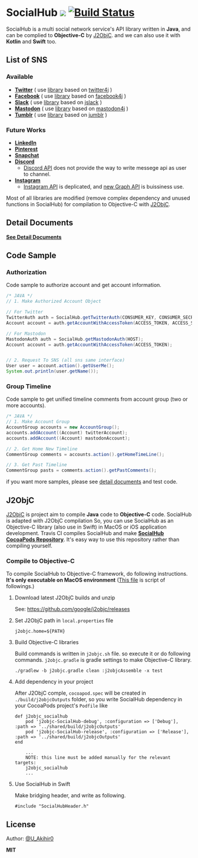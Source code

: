 # SocialHub [![](https://jitpack.io/v/uakihir0/socialhub.svg)](https://jitpack.io/#uakihir0/socialhub) [![Build Status](https://travis-ci.com/uakihir0/SocialHub.svg?branch=master)](https://travis-ci.com/uakihir0/SocialHub)

SocialHub is a multi social network service's API library written in **Java**, and can be complied to **Objective-C** by [J2ObjC]. and we can also use it with **Kotlin** and **Swift** too. 

## List of SNS

### Available 

* [**Twitter**](https://twitter.com/) ( use [library](https://github.com/uakihir0/twitter4j) based on [twitter4j](https://github.com/yusuke/twitter4j) )
* [**Facebook**](https://www.facebook.com/) ( use [library](https://github.com/uakihir0/facebook4j) based on [facebook4j](https://github.com/roundrop/facebook4j) )
* [**Slack**](https://slack.com/) ( use [library](https://github.com/uakihir0/jslack) based on [jslack](https://github.com/seratch/jslack) )
* [**Mastodon**](https://github.com/tootsuite/mastodon) ( use [library](https://github.com/uakihir0/mastodon4j) based on [mastodon4j](https://github.com/hecateball/mastodon4j) )
* [**Tumblr**](https://www.tumblr.com/) ( use [library](https://github.com/uakihir0/jumblr) based on [jumblr](https://github.com/tumblr/jumblr) )

### Future Works

* [**LinkedIn**](https://www.linkedin.com/)
* [**Pinterest**](https://www.pinterest.com/)
* [**Snapchat**](https://www.snapchat.com/)
* [**Discord**](https://discordapp.com/)
  * [Discord API](https://discordapp.com) does not provide the way to write messege api as user to channel.
* [**Instagram**](https://www.instagram.com/)
  * [Instagram API](https://www.instagram.com/developer/) is deplicated, and [new Graph API](https://developers.facebook.com/products/instagram/) is buissiness use.


Most of all libraries are modified (remove complex dependency and unused functions in SocialHub) for compilation to Objective-C with [J2ObjC].


## Detail Documents

[**See Detail Documents**](./docs/README.md)

## Code Sample

### Authorization

Code sample to authorize account and get account information.

```java
/* JAVA */
// 1. Make Authorized Account Object

// For Twitter
TwitterAuth auth = SocialHub.getTwitterAuth(CONSUMER_KEY, CONSUMER_SECRET);
Account account = auth.getAccountWithAccessToken(ACCESS_TOKEN, ACCESS_SECRET);

// For Mastodon
MastodonAuth auth = SocialHub.getMastodonAuth(HOST);
Account account = auth.getAccountWithAccessToken(ACCESS_TOKEN);


// 2. Request To SNS (all sns same interface)
User user = account.action().getUserMe();
System.out.println(user.getName());
```

### Group Timeline

Code sample to get unified timeline comments from account group (two or more accounts).

```java
/* JAVA */
// 1. Make Account Group
AccountGroup accounts = new AccountGroup();
accounts.addAccount((Account) twitterAccount);
accounts.addAccount((Account) mastodonAccount);

// 2. Get Home New Timeline
CommentGroup comments = accounts.action().getHomeTimeLine();

// 3. Get Past Timeline
CommentGroup pasts = comments.action().getPastComments();
```

if you want more samples, please see [detail documents](./docs/README.md) and test code.

## J2ObjC

[J2ObjC] is project aim to compile **Java** code to **Objective-C** code. SocialHub is adapted with J2ObjC compilation So, you can use SocialHub as an Objective-C library (also use in Swift) in MacOS or iOS application development. Travis CI compiles SocialHub and make [**SocialHub CocoaPods Repository**](https://dev.azure.com/SocialHub/_git/ObjCBinary). It's easy way to use this repository rather than compiling yourself.

### Compile to Objective-C
To compile SocialHub to Objective-C framework, do following instructions. **It's only executable on MacOS environment** ([This file](./.travis,yml) is script of followings.)


1. Download latest J2ObjC builds and unzip

    See: <https://github.com/google/j2objc/releases>

2. Set J2ObjC path in ```local.properties``` file

    ```shell
    j2objc.home=${PATH}
    ```

3. Build Objective-C libraries

    Build commands is written in ```j2objc.sh``` file. so execute it or do following commands. ```j2objc.gradle``` is gradle settings to make Objective-C library.

    ```shell
    ./gradlew -b j2objc.gradle clean :j2objcAssemble -x test
    ```

4. Add dependency in your project

    After J2ObjC comple, ```cocoapod.spec``` will be created in ```./build/j2objcOutputs``` folder, so you write SocialHub dependency in your CocoaPods project's ```Podfile``` like

    ```
    def j2objc_socialhub
        pod 'j2objc-SocialHub-debug', :configuration => ['Debug'], :path => '../shared/build/j2objcOutputs'
        pod 'j2objc-SocialHub-release', :configuration => ['Release'], :path => '../shared/build/j2objcOutputs'
    end
    
        ...
        NOTE: this line must be added manually for the relevant targets:
        j2objc_socialhub
        ...
    ```

5. Use SocialHub in Swift

    Make bridging header, and write as following.

    ```
    #include "SocialHubHeader.h"
    ```
    
## License


Author: [@U_Akihir0](https://twitter.com/U_AKihir0)

**MIT**


  [J2ObjC]: https://developers.google.com/j2objc/
